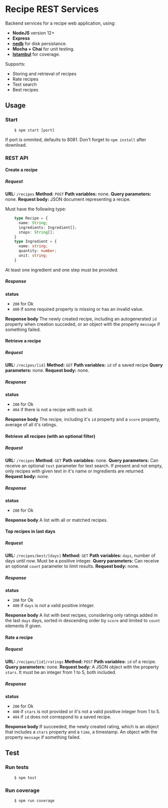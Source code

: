 # Recipe REST Services

Backend services for a recipe web application, using:
* **NodeJS** version 12+
* **Express**
* **[nedb](https://www.npmjs.com/package/nedb)** for disk persistance.
* **Mocha + Chai** for unit testing.
* **[Istambul](https://www.npmjs.com/package/nyc)** for coverage.

Supports:
* Storing and retrieval of recipes
* Rate recipes
* Text search
* Best recipes

## Usage

### Start
```
    $ npm start [port]
```
If port is ommited, defaults to 8081. Don't forget to `npm install` after download.

### REST API

#### Create a recipe

##### Request

**URL:** `/recipes`
**Method:** `POST`
**Path variables:** none.
**Query parameters:** none.
**Request body:** JSON document representing a recipe.

Must have the following type:

```ts
    type Recipe = {
      name: String;
      ingredients: Ingredient[];
      steps: String[];
    }
    type Ingredient = {
      name: string;
      quantity: number;
      unit: string;
    }
```

At least one ingredient and one step must be provided.

##### Response

**status**
* `200` for Ok
* `400` if some required property is missing or has an invalid value.

**Response body**
The newly created recipe, including an autogenerated `id` property when creation succeded, or an object with the property `message` if something failed.

#### Retrieve a recipe

##### Request

**URL:** `/recipes/[id]`
**Method:** `GET`
**Path variables:**  `id` of a saved recipe
**Query parameters:** none.
**Request body:** none.

##### Response

**status**
* `200` for Ok
* `404` if there is not a recipe with such id.

**Response body**
The recipe, including it's `id` property and a `score` property, average of all it's ratings.

#### Retrieve all recipes (with an optional filter)

##### Request

**URL:** `/recipes`
**Method:** `GET`
**Path variables:**  none.
**Query parameters:** Can receive an optional `text` parameter for text search. If present and not empty, only recipes with given text in it's name or ingredients are returned.
**Request body:** none.

##### Response

**status**

* `200` for Ok

**Response body**
A list with all or matched recipes.

#### Top recipes in last days

##### Request

**URL:** `/recipes/best/[days]`
**Method:** `GET`
**Path variables:**  `days`, number of days until now. Must be a positive integer.
**Query parameters:** Can receive an optional `count` parameter to limit results.
**Request body:** none.

##### Response

**status**
* `200` for Ok
* `400` if `days` is not a valid positive integer.

**Response body**
A list with best recipes, considering only ratings added in the last `days` days, sorted in descending order by `score` and limited to `count` elements if given.

#### Rate a recipe

##### Request

**URL:** `/recipes/[id]/ratings`
**Method:** `POST`
**Path variables:**  `id` of a recipe.
**Query parameters:** none.
**Request body:** A JSON object with the property `stars`. It must be an integer from 1 to 5, both included.

##### Response

**status**

* `200` for Ok
* `400` if `stars` is not provided or it's not a valid positive integer from 1 to 5.
* `404` if `id` does not correspond to a saved recipe.

**Response body**
If succeeded, the newly created rating, which is an object that includes a `stars` property and a `time`, a timestamp. An object with the property `message` if something failed.

## Test

### Run tests

```
    $ npm test
```

### Run coverage
```
    $ npm run coverage
```


